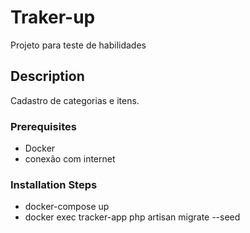 # Traker-up 

Projeto para teste de habilidades 

## Description

Cadastro de categorias e itens.

### Prerequisites

* Docker
* conexão com internet

### Installation Steps

* docker-compose up 
* docker exec tracker-app  php artisan migrate --seed